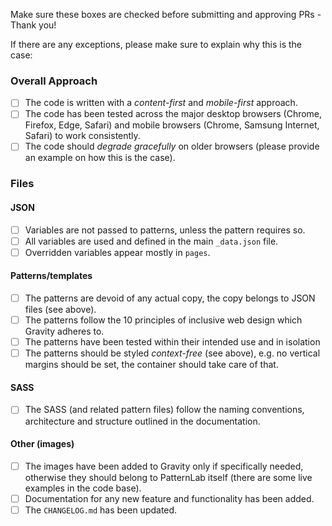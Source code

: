 Make sure these boxes are checked before submitting and approving PRs - Thank you!

If there are any exceptions, please make sure to explain why this is the case:

### Overall Approach

- [ ] The code is written with a _content-first_ and _mobile-first_ approach.
- [ ] The code has been tested across the major desktop browsers (Chrome, Firefox, Edge, Safari) and mobile browsers (Chrome, Samsung Internet, Safari) to work consistently.
- [ ] The code should _degrade gracefully_ on older browsers (please provide an example on how this is the case).

### Files

#### JSON

- [ ] Variables are not passed to patterns, unless the pattern requires so.
- [ ] All variables are used and defined in the main `_data.json` file.
- [ ] Overridden variables appear mostly in `pages`.

#### Patterns/templates

- [ ] The patterns are devoid of any actual copy, the copy belongs to JSON files (see above).
- [ ] The patterns follow the 10 principles of inclusive web design which Gravity adheres to.
- [ ] The patterns have been tested within their intended use and in isolation 
- [ ] The patterns should be styled _context-free_ (see above), e.g. no vertical margins should be set, the container should take care of that.

#### SASS

- [ ] The SASS (and related pattern files) follow the naming conventions, architecture and structure outlined in the documentation.

#### Other (images)

- [ ] The images have been added to Gravity only if specifically needed, otherwise they should belong to PatternLab itself (there are some live examples in the code base).
- [ ] Documentation for any new feature and functionality has been added.
- [ ] The `CHANGELOG.md` has been updated.
